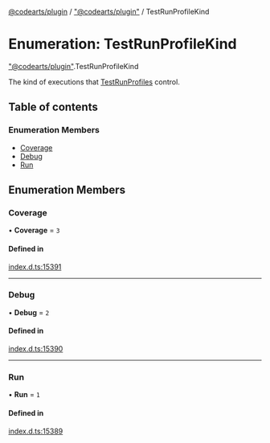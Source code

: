 [@codearts/plugin](../README.md) / ["@codearts/plugin"](../modules/_codearts_plugin_.md) / TestRunProfileKind

# Enumeration: TestRunProfileKind

["@codearts/plugin"](../modules/_codearts_plugin_.md).TestRunProfileKind

The kind of executions that [TestRunProfiles](../interfaces/codearts_plugin_.TestRunProfile.md) control.

## Table of contents

### Enumeration Members

- [Coverage](codearts_plugin_.TestRunProfileKind.md#coverage)
- [Debug](codearts_plugin_.TestRunProfileKind.md#debug)
- [Run](codearts_plugin_.TestRunProfileKind.md#run)

## Enumeration Members

### Coverage

• **Coverage** = ``3``

#### Defined in

[index.d.ts:15391](https://github.com/huaweicloud/cloudide-plugin-api/blob/a055dd0/index.d.ts#L15391)

___

### Debug

• **Debug** = ``2``

#### Defined in

[index.d.ts:15390](https://github.com/huaweicloud/cloudide-plugin-api/blob/a055dd0/index.d.ts#L15390)

___

### Run

• **Run** = ``1``

#### Defined in

[index.d.ts:15389](https://github.com/huaweicloud/cloudide-plugin-api/blob/a055dd0/index.d.ts#L15389)

